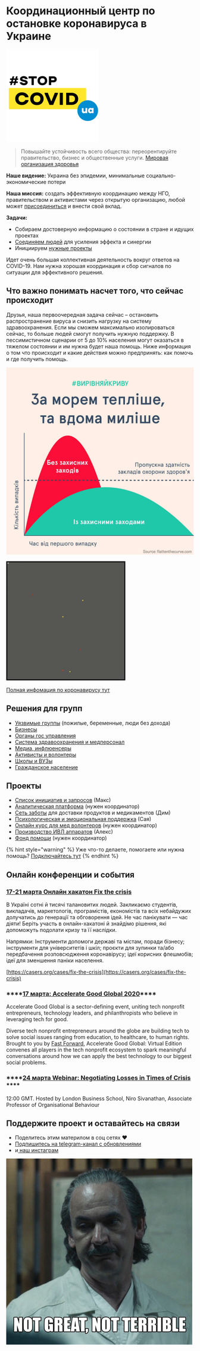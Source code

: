 # Координационный центр по остановке коронавируса в Украине

![](.gitbook/assets/frame-2-2.png)

> Повышайте устойчивость всего общества: переорентируйте правительство, бизнес и общественные услуги. [Мировая организация здоровья](https://www.who.int/docs/default-source/coronaviruse/20200307-cccc-guidance-table-covid-19-final.pdf?sfvrsn=1c8ee193_10)

**Наше видение:** Украина без эпидемии, минимальные социально-экономические потери

**Наша миссия:** создать эффективную координацию между НГО, правительством и активистами через открытую организацию, любой может [присоединиться](organizaciya/informaciya-dlya-volonterov-onboarding.md) и внести свой вклад.

**Задачи:**

* Собираем достоверную информацию о состоянии в стране и идущих проектах
* [Соединяем людей](organizaciya/informaciya-dlya-volonterov-onboarding.md) для усиления эффекта и синергии
* Инициируем [нужные проекты](./#proekty)

Идет очень большая коллективная деятельность вокруг ответов на COVID-19. Нам нужна хорошая координация и сбор сигналов по ситуации для эффективного решения.

## Что важно понимать насчет того, что сейчас происходит

Друзья, наша первоочередная задача сейчас – остановить распространение вируса и снизить нагрузку на систему здравоохранения. Если мы сможем максимально изолироваться сейчас, то больше людей смогут получить нужную поддержку. В пессимистичном сценарии от 5 до 10% населения могут оказаться в тяжелом состоянии и им нужна будет наша помощь.  Ниже информация о том что происходит и какие действия можно предпринять: как помочь и где получить помощь. 

![](.gitbook/assets/image%20%284%29.png)

![&#x412;&#x438;&#x437;&#x443;&#x430;&#x43B;&#x438;&#x437;&#x430;&#x446;&#x438;&#x44F; &#x440;&#x430;&#x441;&#x43F;&#x440;&#x43E;&#x441;&#x442;&#x440;&#x430;&#x43D;&#x435;&#x43D;&#x438;&#x44F; &#x43F;&#x440;&#x438; &#x44D;&#x444;&#x444;&#x435;&#x43A;&#x442;&#x438;&#x432;&#x43D;&#x43E;&#x43C; &#x43A;&#x430;&#x440;&#x430;&#x43D;&#x442;&#x438;&#x43D;&#x435;. &#x41A;&#x430;&#x436;&#x434;&#x430;&#x44F; &#x442;&#x43E;&#x447;&#x43A;&#x430; &#x44D;&#x442;&#x43E; &#x447;&#x435;&#x43B;&#x43E;&#x432;&#x435;&#x43A;](.gitbook/assets/ezgif-6-4e39aa5a7d9a.gif)

[Полная инфомация по коронавирусу тут](o-koronaviruse/)

## Решения для групп

* [Уязвимые группы](upravlenie-pandemiei/#uyazvimye-gruppy-naseleniya) \(пожилые, беременные, люди без дохода\)
* [Бизнесы](upravlenie-pandemiei/#biznesy)
* [Органы гос управления](upravlenie-pandemiei/#organy-gos-upravleniya)
* [Система здравоохранения и медперсонал](upravlenie-pandemiei/#sistema-zdravookhraneniya)
* [Медиа, инфлюенсеры](upravlenie-pandemiei/#media-inflyuensery)
* [Активисты и волонтеры](organizaciya/informaciya-dlya-volonterov-onboarding.md)
* [Школы и ВУЗы](upravlenie-pandemiei/#shkoly-i-vuzy)
* [Гражданское население](upravlenie-pandemiei/#grazhdane)

## Проекты

* [Список инициатив и запросов](upravlenie-pandemiei/) \(Макс\)
* [Аналитическая платформа](upravlenie-pandemiei/analitika-mepping-dannykh.md) \(нужен координатор\)
* [Сеть заботы](upravlenie-pandemiei/dostavka-produktov-i-medikamentov.md) для доставки продуктов и медикаментов \(Дим\)
* [Психологическая и эмоциональная поддержка](psychological-support.md) \(Сая\)
* [Онлайн курс для мед волонтеров](upravlenie-pandemiei/onlain-kurs-dlya-med-volonterov.md) \(нужен координатор\)
* [Производство ИВЛ аппаратов](upravlenie-pandemiei/proizvodstvo-ivl-apparatov.md) \(Алекс\)
* [Фонд помощи](upravlenie-pandemiei/fond-pomoshi.md) \(нужен координатор\)

{% hint style="warning" %}
Уже что-то делаете, помогаете или нужна помощь? [Подключайтесь тут](organizaciya/informaciya-dlya-volonterov-onboarding.md)
{% endhint %}

## Онлайн конференции и события

### [17-21 марта Онлайн хакатон Fix the crisis](https://casers.org/cases/fix-the-crisis)

В Україні сотні й тисячі талановитих людей. Закликаємо студентів, викладачів, маркетологів, програмістів, економістів та всіх небайдужих долучатись до генерації та обговорення ідей. Не час панікувати — час діяти! Беріть участь в онлайн-хакатоні й знайдімо рішення, які допоможуть подолати кризу та її наслідки.

Напрямки: Інструменти допомоги державі та містам, поради бізнесу; інструменти для університетів і шкіл; проєкти для зупинки та/або передбачення розповсюдження коронавірусу; ідеї корисних флешмобів; ідеї для зменшення паніки населення.

[https://casers.org/cases/fix-the-crisis](https://casers.org/cases/fix-the-crisis)

### \*\*\*\*[**17 марта: Accelerate Good Global 2020**](https://hopin.to/events/agg)\*\*\*\*

Accelerate Good Global is a sector-defining event, uniting tech nonprofit entrepreneurs, technology leaders, and philanthropists who believe in leveraging tech for good.

Diverse tech nonprofit entrepreneurs around the globe are building tech to solve social issues ranging from education, to healthcare, to human rights. Brought to you by [Fast Forward](http://www.ffwd.org/), Accelerate Good Global: Virtual Edition convenes all players in the tech nonprofit ecosystem to spark meaningful conversations around how we can apply the best technology to our biggest social problems.

### \*\*\*\*[**24 марта Webinar: Negotiating Losses in Times of Crisis** ](https://zoom.us/webinar/register/WN_uYQkCM27T5aYOjLgGEmihQ?utm_campaign=7841610&utm_content=3673899887&utm_medium=email&utm_source=Emailvision)\*\*\*\*

12:00 GMT. Hosted by London Business School, Niro Sivanathan, Associate Professor of Organisational Behaviour

## Поддержите проект и оставайтесь на связи

* Поделитесь этим материлом в соц сетях ❤️
* [Подпишитесь на telegram-канал с обновлениями](https://t.me/stopcoviduaupdates) 
* и[ наш инстаграм](https://www.instagram.com/stopcovidua/)

![&#x41A;&#x430;&#x43A; &#x443; &#x43D;&#x430;&#x441; &#x434;&#x435;&#x43B;&#x430;?](.gitbook/assets/image%20%285%29.png)


